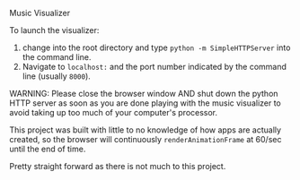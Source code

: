 Music Visualizer

To launch the visualizer:
1) change into the root directory and type `python -m SimpleHTTPServer` into the command line.
2) Navigate to `localhost:` and the port number indicated by the command line (usually `8000`).

WARNING: Please close the browser window AND shut down the python HTTP server as soon as you are done playing with the music visualizer to avoid taking up too much of your computer's processor.

This project was built with little to no knowledge of how apps are actually created, so the browser will continuously `renderAnimationFrame` at 60/sec until the end of time.

Pretty straight forward as there is not much to this project.
